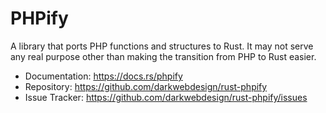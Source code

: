 # PHPify

A library that ports PHP functions and structures to Rust. It may not serve any real purpose other than making the
transition from PHP to Rust easier.

* Documentation: https://docs.rs/phpify
* Repository: https://github.com/darkwebdesign/rust-phpify
* Issue Tracker: https://github.com/darkwebdesign/rust-phpify/issues
